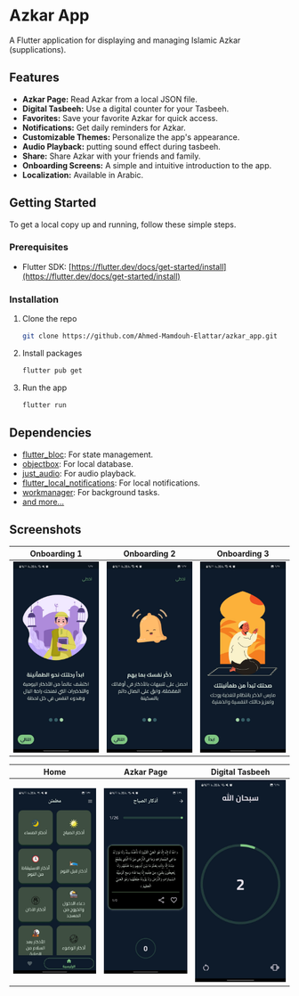 # Azkar App

A Flutter application for displaying and managing Islamic Azkar (supplications).

## Features

- **Azkar Page:** Read Azkar from a local JSON file.
- **Digital Tasbeeh:** Use a digital counter for your Tasbeeh.
- **Favorites:** Save your favorite Azkar for quick access.
- **Notifications:** Get daily reminders for Azkar.
- **Customizable Themes:** Personalize the app's appearance.
- **Audio Playback:** putting sound effect during tasbeeh.
- **Share:** Share Azkar with your friends and family.
- **Onboarding Screens:** A simple and intuitive introduction to the app.
- **Localization:** Available in Arabic.

## Getting Started

To get a local copy up and running, follow these simple steps.

### Prerequisites

- Flutter SDK: [https://flutter.dev/docs/get-started/install](https://flutter.dev/docs/get-started/install)

### Installation

1. Clone the repo
   ```sh
   git clone https://github.com/Ahmed-Mamdouh-Elattar/azkar_app.git
   ```
2. Install packages
   ```sh
   flutter pub get
   ```
3. Run the app
   ```sh
   flutter run
   ```

## Dependencies

- [flutter_bloc](https://pub.dev/packages/flutter_bloc): For state management.
- [objectbox](https://pub.dev/packages/objectbox): For local database.
- [just_audio](https://pub.dev/packages/just_audio): For audio playback.
- [flutter_local_notifications](https://pub.dev/packages/flutter_local_notifications): For local notifications.
- [workmanager](https://pub.dev/packages/workmanager): For background tasks.
- [and more...](pubspec.yaml)

## Screenshots


| Onboarding 1 | Onboarding 2 | Onboarding 3 |
| :---: | :---: | :---: |
| ![Onboarding1](assets/screens/onboarding_1.jpg) | ![Onboarding2](assets/screens/onboarding_2.jpg) | ![Onboarding3](assets/screens/onboarding_3.jpg) |

| Home | Azkar Page | Digital Tasbeeh |
| :---: | :---: | :---: |
| ![Home](assets/screens/home.jpg) | ![Azkar Page](assets/screens/azkar_page.jpg) | ![Digital Tasbeeh](assets/screens/tasbeeh_page.jpg) |

